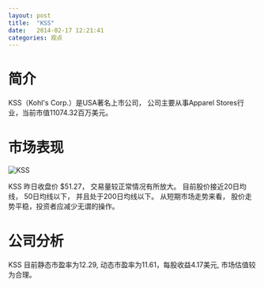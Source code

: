```yaml
---
layout: post
title:  "KSS"
date:   2014-02-17 12:21:41
categories: 观点
---
```


# 简介
KSS（Kohl's Corp.）是USA著名上市公司，
公司主要从事Apparel Stores行业，当前市值11074.32百万美元。

# 市场表现

![KSS](http://finviz.com/chart.ashx?t=KSS&ty=c&ta=1&p=d&s=l)

KSS 昨日收盘价 $51.27，
交易量较正常情况有所放大。
目前股价接近20日均线，
50日均线以下，
并且处于200日均线以下。
从短期市场走势来看，
股价走势平稳，投资者应减少无谓的操作。

# 公司分析
KSS 目前静态市盈率为12.29, 动态市盈率为11.61，每股收益4.17美元,
市场估值较为合理。
